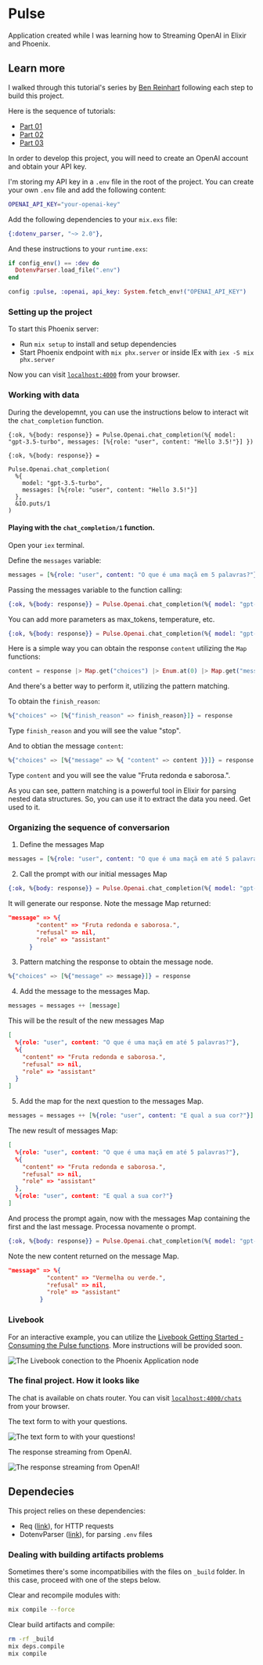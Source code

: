 # Pulse

Application created while I was learning how to Streaming OpenAI in Elixir and Phoenix.


## Learn more
I walked through this tutorial's series by [Ben Reinhart](https://github.com/benjreinhart) following each step to build this project.

Here is the sequence of tutorials:

- [Part 01](https://benreinhart.com/blog/openai-streaming-elixir-phoenix/)
- [Part 02](https://benreinhart.com/blog/openai-streaming-elixir-phoenix-part-2/)
- [Part 03](https://benreinhart.com/blog/openai-streaming-elixir-phoenix-part-3/)

In order to develop this project, you will need to create an OpenAI account and obtain your API key.

I'm storing my API key in a `.env` file in the root of the project. You can create your own `.env` file and add the following content:

```bash
OPENAI_API_KEY="your-openai-key"
```

Add the following dependencies to your `mix.exs` file:

```elixir
{:dotenv_parser, "~> 2.0"},
```

And these instructions to your `runtime.exs`:

```elixir
if config_env() == :dev do
  DotenvParser.load_file(".env")
end
```

```elixir
config :pulse, :openai, api_key: System.fetch_env!("OPENAI_API_KEY")
```


### Setting up the project
To start this Phoenix server:

  * Run `mix setup` to install and setup dependencies
  * Start Phoenix endpoint with `mix phx.server` or inside IEx with `iex -S mix phx.server`

Now you can visit [`localhost:4000`](http://localhost:4000) from your browser.

### Working with data

During the developemnt, you can use the instructions below to interact wit the `chat_completion` function.

```
{:ok, %{body: response}} = Pulse.Openai.chat_completion(%{ model: "gpt-3.5-turbo", messages: [%{role: "user", content: "Hello 3.5!"}] })
```

```
{:ok, %{body: response}} =

Pulse.Openai.chat_completion(
  %{
    model: "gpt-3.5-turbo",
    messages: [%{role: "user", content: "Hello 3.5!"}]
  },
  &IO.puts/1
)
```

#### Playing with the `chat_completion/1` function.

Open your `iex` terminal.


Define the `messages` variable:

```elixir
messages = [%{role: "user", content: "O que é uma maçã em 5 palavras?"}]
```

Passing the messages variable to the function calling:

```elixir
{:ok, %{body: response}} = Pulse.Openai.chat_completion(%{ model: "gpt-3.5-turbo", messages: messages })
```

You can add more parameters as max_tokens, temperature, etc.

```elixir
{:ok, %{body: response}} = Pulse.Openai.chat_completion(%{ model: "gpt-3.5-turbo", max_tokens: 1000, temperature: 0, messages: messages })
```

Here is a simple way you can obtain the response `content` utilizing the `Map` functions:

```elixir
content = response |> Map.get("choices") |> Enum.at(0) |> Map.get("message") |> Map.get("content")
```

And there's a better way to perform it, utilizing the pattern matching.

To obtain the `finish_reason`:

```elixir
%{"choices" => [%{"finish_reason" => finish_reason}]} = response
```

Type `finish_reason` and you will see the value "stop".

And to obtian the message `content`:

```elixir
%{"choices" => [%{"message" => %{ "content" => content }}]} = response
```

Type `content` and you will see the value "Fruta redonda e saborosa.".

As you can see, pattern matching is a powerful tool in Elixir for parsing nested data structures. So, you can use it to extract the data you need. Get used to it.

### Organizing the sequence of conversarion

1. Define the messages Map

```elixir
messages = [%{role: "user", content: "O que é uma maçã em até 5 palavras?"}]
```

2. Call the prompt with our initial messages Map

```elixir
{:ok, %{body: response}} = Pulse.Openai.chat_completion(%{ model: "gpt-3.5-turbo", max_tokens: 1000, temperature: 0, messages: messages })
```

It will generate our response. Note the message Map returned:

```json
"message" => %{
        "content" => "Fruta redonda e saborosa.",
        "refusal" => nil,
        "role" => "assistant"
      }
```

3. Pattern matching the response to obtain the message node.

```elixir
%{"choices" => [%{"message" => message}]} = response
```


4. Add the message to the messages Map.

```elixir
messages = messages ++ [message]
```

This will be the result of the new messages Map

```json
[
  %{role: "user", content: "O que é uma maçã em até 5 palavras?"},
  %{
    "content" => "Fruta redonda e saborosa.",
    "refusal" => nil,
    "role" => "assistant"
  }
]
```


5. Add the map for the next question to the messages Map.

```elixir
messages = messages ++ [%{role: "user", content: "E qual a sua cor?"}]
```

The new result of messages Map:

```json
[
  %{role: "user", content: "O que é uma maçã em até 5 palavras?"},
  %{
    "content" => "Fruta redonda e saborosa.",
    "refusal" => nil,
    "role" => "assistant"
  },
  %{role: "user", content: "E qual a sua cor?"}
]
```

And process the prompt again, now with the messages Map containing the first and the last message.
Processa novamente o prompt.

```elixir
{:ok, %{body: response}} = Pulse.Openai.chat_completion(%{ model: "gpt-3.5-turbo", max_tokens: 1000, temperature: 0, messages: messages })
```

Note the new content returned on the message Map.

```json
"message" => %{
           "content" => "Vermelha ou verde.",
           "refusal" => nil,
           "role" => "assistant"
         }
```

### Livebook

For an interactive example, you can utilize the [Livebook Getting Started - Consuming the Pulse functions](notebooks/getting_started.livemd). More instructions will be provided soon.


![The Livebook conection to the Phoenix Application node](priv/static/images/getting_started_livebook.png "The Livebook navigation")



### The final project. How it looks like

The chat is available on chats router. You can visit [`localhost:4000/chats`](http://localhost:4000/chats) from your browser.

The text form to with your questions.

![The text form to with your questions!](priv/static/images/question_form.png "The text form")

The response streaming from OpenAI.

![The response streaming from OpenAI!](priv/static/images/response_openai_form.png "The response streaming from OpenAI")

## Dependecies

This project relies on these dependencies:

* Req ([link](https://hexdocs.pm/req/readme.html)), for HTTP requests
* DotenvParser ([link](https://hexdocs.pm/dotenv_parser/DotenvParser.html)), for parsing `.env` files

### Dealing with building artifacts problems

Sometimes there's some incompatibilies with the files on `_build` folder. In this case, proceed with one of the steps below.

Clear and recompile modules with:

```bash
mix compile --force
```

Clear build artifacts and compile:

```bash
rm -rf _build
mix deps.compile
mix compile
```

